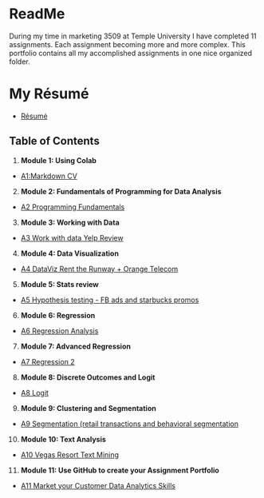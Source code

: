# ReadMe
During my time in marketing 3509 at Temple University I have completed 11 assignments. Each assignment becoming more and more complex. This portfolio contains all my accomplished assignments in one nice organized folder. 
# My Résumé
- [Résumé](https://colab.research.google.com/drive/1Jp85soF5V_ZYaSkXiftOjD591CXoRJTz?authuser=1)
## Table of Contents
1. **Module 1: Using Colab**
- [A1:Markdown CV](https://templeu.instructure.com/courses/100008/assignments/1350602)
2. **Module 2: Fundamentals of Programming for Data Analysis**
- [A2 Programming Fundamentals](https://templeu.instructure.com/courses/100008/assignments/1350603)
3. **Module 3: Working with Data**
- [A3 Work with data Yelp Review](https://templeu.instructure.com/courses/100008/assignments/1350604)
4. **Module 4: Data Visualization**
- [A4 DataViz Rent the Runway + Orange Telecom](https://templeu.instructure.com/courses/100008/assignments/1350605)
5. **Module 5: Stats review**
- [A5 Hypothesis testing - FB ads and starbucks promos](https://templeu.instructure.com/courses/100008/assignments/1350606)
6. **Module 6: Regression**
- [A6 Regression Analysis](https://templeu.instructure.com/courses/100008/assignments/1350607)
7. **Module 7: Advanced Regression**
- [A7 Regression 2](https://templeu.instructure.com/courses/100008/assignments/1350608)
8. **Module 8: Discrete Outcomes and Logit**
- [A8 Logit](https://templeu.instructure.com/courses/100008/assignments/1350609)
9. **Module 9: Clustering and Segmentation**
- [A9 Segmentation (retail transactions and behavioral segmentation](https://templeu.instructure.com/courses/100008/assignments/1350610)
10. **Module 10: Text Analysis**
- [A10 Vegas Resort Text Mining](https://templeu.instructure.com/courses/100008/assignments/1350601)
11. **Module 11: Use GitHub to create your Assignment Portfolio**
- [A11 Market your Customer Data Analytics Skills](https://github.com/ryankono1999/ReadMe/blob/main/README.md)
